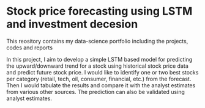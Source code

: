 # Stock price forecasting using LSTM and investment decesion

This reository contains my data-science portfolio including the projects, codes and reports 


In this project, I aim to develop a simple LSTM based model for predicting the upward/downward trend for a stock using historical stock price data and predict future stock price. I would like to identify one or two best stocks per category (retail, tech, oil, consumer, financial, etc.) from the forecast. Then I would tabulate the results and compare it with the analyst estimates from various other sources. The prediction can also be validated using analyst estimates.
